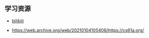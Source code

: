 ## 学习资源

* [bilibili](https://www.bilibili.com/video/BV1s3411G7yM/?buvid=Y843DB827A618F0C426DAF2ACA32D03964F1&from_spmid=search.search-result.0.0&is_story_h5=false&mid=ZZGMQA4t%2BMw3rgrLk5QMZg%3D%3D&p=1&plat_id=114&share_from=ugc&share_medium=iphone_i&share_plat=ios&share_session_id=C8DD3784-8E03-48CC-90C3-41AAD4F9E0BF&share_source=WEIXIN&share_tag=s_i&spmid=united.player-video-detail.0.0&timestamp=1719403092&unique_k=ZmSQ475&up_id=95093036)

* https://web.archive.org/web/20210104105406/https://cs61a.org/

